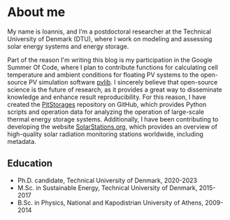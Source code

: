 # About me

My name is Ioannis, and I’m a postdoctoral researcher at the Technical University of Denmark (DTU), where I work on modeling and assessing solar energy systems and energy storage.

Part of the reason I'm writing this blog is my participation in the Google Summer Of Code, where I plan to contribute functions for calculating cell temperature and ambient conditions for floating PV systems to the open-source PV simulation software [pvlib](https://pvlib-python.readthedocs.io/). I sincerely believe that open-source science is the future of research, as it provides a great way to disseminate knowledge and enhance result reproducibility. For this reason, I have created the [PitStorages](https://github.com/PitStorages) repository on GitHub, which provides Python scripts and operation data for analyzing the operation of large-scale thermal energy storage systems. Additionally, I have been contributing to developing the website [SolarStations.org](https://SolarStations.org), which provides an overview of high-quality solar radiation monitoring stations worldwide, including metadata.

## Education
* Ph.D. candidate, Technical University of Denmark, 2020-2023
* M.Sc. in Sustainable Energy, Technical University of Denmark, 2015-2017
* B.Sc. in Physics, National and Kapodistrian University of Athens, 2009-2014
